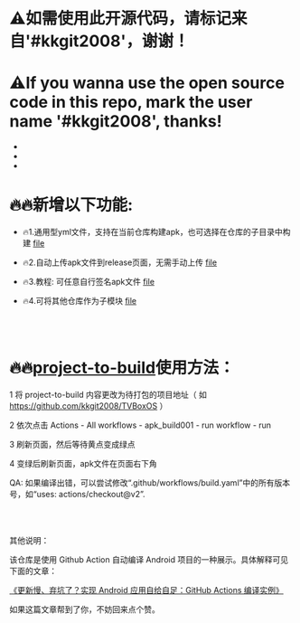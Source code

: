# ⚠️如需使用此开源代码，请标记来自'#kkgit2008'，谢谢！
# ⚠️If you wanna use the open source code in this repo, mark the user name '#kkgit2008', thanks!

* 
* 
* 



# 🔥🔥新增以下功能:

* 🔥1.通用型yml文件，支持在当前仓库构建apk，也可选择在仓库的子目录中构建 <a href=".github/workflows/build_currentRepo.yml.txt">file</a>

* 🔥2.自动上传apk文件到release页面，无需手动上传 <a href=".github/workflows/UploadApk_To_ReleasePage.yml.txt">file</a>

* 🔥3.教程: 可任意自行签名apk文件 <a href="HowToSignMyApk/">file</a>

* 🔥4.可将其他仓库作为子模块 <a href=".github/workflows/buildWithSubmodule.yml.txt">file</a>

<br> </br> 



# 🔥🔥<a href="./project-to-build">project-to-build</a>使用方法：  
  
1 将 project-to-build 内容更改为待打包的项目地址（ 如 https://github.com/kkgit2008/TVBoxOS ） 
 
2 依次点击 Actions - All workflows - apk_build001 - run workflow - run 
 
3 刷新页面，然后等待黄点变成绿点 
 
4 变绿后刷新页面，apk文件在页面右下角 

QA:
如果编译出错，可以尝试修改“.github/workflows/build.yaml”中的所有版本号，如“uses: actions/checkout@v2”. 


<br> </br> 


 

 
其他说明： 
 
该仓库是使用 Github Action 自动编译 Android 项目的一种展示。具体解释可见下面的文章：
 
[《更新慢、弃坑了？实现 Android 应用自给自足：GitHub Actions 编译实例》](https://sspai.com/post/70427)
 
如果这篇文章帮到了你，不妨回来点个赞。


<br> </br> 
<br> </br> 
